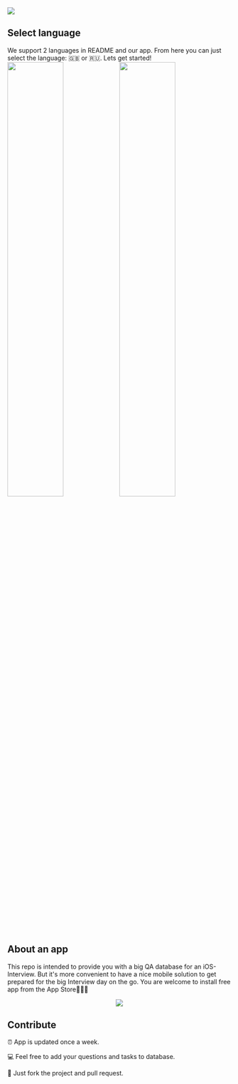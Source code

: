 
<img src="https://github.com/dashvlas/awesome-ios-interview/blob/master/Resources/Main.png">

## Select language
We support 2 languages in README and our app. From here you can just select the language: 🇬🇧 or 🇷🇺. Lets get started!
<a href="https://github.com/dashvlas/awesome-ios-interview/blob/master/Resources/Russian.md"><img src="https://github.com/dashvlas/awesome-ios-interview/blob/master/Resources/Artboard-filled-left.png" width=50%></a><a href="https://github.com/dashvlas/awesome-ios-interview/blob/master/Resources/English.md"><img src="https://github.com/dashvlas/awesome-ios-interview/blob/master/Resources/Artboard-filled-right.png" width=50%></a>

## About an app
This repo is intended to provide you with a big QA database for an iOS-Interview. But it's more convenient to have a nice mobile solution to get prepared for the big Interview day on the go. You are welcome to install free app from the App Store👨🏼‍💻   
<p align="center"><img src="https://github.com/dashvlas/awesome-ios-interview/blob/master/Resources/Devices.jpg"></p>

## Contribute
⏰ App is updated once a week.

💻 Feel free to add your questions and tasks to database.

🚀 Just fork the project and pull request.

